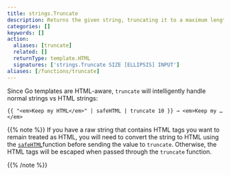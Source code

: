 ```yaml
---
title: strings.Truncate
description: Returns the given string, truncating it to a maximum length without cutting words or leaving unclosed HTML tags.
categories: []
keywords: []
action:
  aliases: [truncate]
  related: []
  returnType: template.HTML
  signatures: ['strings.Truncate SIZE [ELLIPSIS] INPUT']
aliases: [/functions/truncate]
---
```


Since Go templates are HTML-aware, `truncate` will intelligently handle normal strings vs HTML strings:

```go-html-template
{{ "<em>Keep my HTML</em>" | safeHTML | truncate 10 }} → <em>Keep my …</em>
```

{{% note %}}
If you have a raw string that contains HTML tags you want to remain treated as HTML, you will need to convert the string to HTML using the [`safeHTML`]function before sending the value to `truncate`. Otherwise, the HTML tags will be escaped when passed through the `truncate` function.

[`safeHTML`]: /functions/safe/html/
{{% /note %}}
